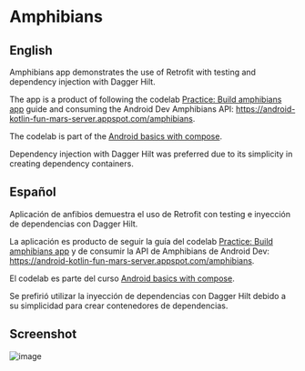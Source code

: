 # Amphibians

## English

Amphibians app demonstrates the use of Retrofit with testing and dependency injection with Dagger Hilt.

The app is a product of following the codelab [Practice: Build amphibians app](https://developer.android.com/codelabs/basic-android-kotlin-compose-practice-amphibians-app?continue=https%3A%2F%2Fdeveloper.android.com%2Fcourses%2Fpathways%2Fandroid-basics-compose-unit-5-pathway-2%23codelab-https%3A%2F%2Fdeveloper.android.com%2Fcodelabs%2Fbasic-android-kotlin-compose-practice-amphibians-app#0)
guide and consuming the Android Dev Amphibians API: https://android-kotlin-fun-mars-server.appspot.com/amphibians.

The codelab is part of the [Android basics with compose](https://developer.android.com/courses/android-basics-compose/course).

Dependency injection with Dagger Hilt was preferred due to its simplicity in creating dependency containers.

## Español

Aplicación de anfibios demuestra el uso de Retrofit con testing e inyección de dependencias con Dagger Hilt.

La aplicación es producto de seguir la guía del codelab [Practice: Build amphibians app](https://developer.android.com/codelabs/basic-android-kotlin-compose-practice-amphibians-app?continue=https%3A%2F%2Fdeveloper.android.com%2Fcourses%2Fpathways%2Fandroid-basics-compose-unit-5-pathway-2%23codelab-https%3A%2F%2Fdeveloper.android.com%2Fcodelabs%2Fbasic-android-kotlin-compose-practice-amphibians-app#0)
y de consumir la API de Amphibians de Android Dev: https://android-kotlin-fun-mars-server.appspot.com/amphibians.

El codelab es parte del curso [Android basics with compose](https://developer.android.com/courses/android-basics-compose/course).

Se prefirió utilizar la inyección de dependencias con Dagger Hilt debido a su simplicidad para crear contenedores de dependencias.

## Screenshot

![image](https://github.com/Camilo-Hernandez/Amphibians-App/assets/36543483/62f0a1d4-f514-4130-ab56-bb994aa4ae24)

